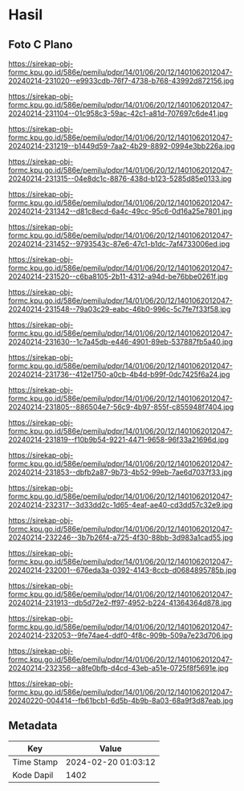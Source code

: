 # Hasil

## Foto C Plano

https://sirekap-obj-formc.kpu.go.id/586e/pemilu/pdpr/14/01/06/20/12/1401062012047-20240214-231020--e9933cdb-76f7-4738-b768-43992d872156.jpg

https://sirekap-obj-formc.kpu.go.id/586e/pemilu/pdpr/14/01/06/20/12/1401062012047-20240214-231104--01c958c3-59ac-42c1-a81d-707697c6de41.jpg

https://sirekap-obj-formc.kpu.go.id/586e/pemilu/pdpr/14/01/06/20/12/1401062012047-20240214-231219--b1449d59-7aa2-4b29-8892-0994e3bb226a.jpg

https://sirekap-obj-formc.kpu.go.id/586e/pemilu/pdpr/14/01/06/20/12/1401062012047-20240214-231315--04e8dc1c-8876-438d-b123-5285d85e0133.jpg

https://sirekap-obj-formc.kpu.go.id/586e/pemilu/pdpr/14/01/06/20/12/1401062012047-20240214-231342--d81c8ecd-6a4c-49cc-95c6-0d16a25e7801.jpg

https://sirekap-obj-formc.kpu.go.id/586e/pemilu/pdpr/14/01/06/20/12/1401062012047-20240214-231452--9793543c-87e6-47c1-b1dc-7af4733006ed.jpg

https://sirekap-obj-formc.kpu.go.id/586e/pemilu/pdpr/14/01/06/20/12/1401062012047-20240214-231520--c6ba8105-2b11-4312-a94d-be76bbe0261f.jpg

https://sirekap-obj-formc.kpu.go.id/586e/pemilu/pdpr/14/01/06/20/12/1401062012047-20240214-231548--79a03c29-eabc-46b0-996c-5c7fe7f33f58.jpg

https://sirekap-obj-formc.kpu.go.id/586e/pemilu/pdpr/14/01/06/20/12/1401062012047-20240214-231630--1c7a45db-e446-4901-89eb-537887fb5a40.jpg

https://sirekap-obj-formc.kpu.go.id/586e/pemilu/pdpr/14/01/06/20/12/1401062012047-20240214-231736--412e1750-a0cb-4b4d-b99f-0dc7425f6a24.jpg

https://sirekap-obj-formc.kpu.go.id/586e/pemilu/pdpr/14/01/06/20/12/1401062012047-20240214-231805--886504e7-56c9-4b97-855f-c855948f7404.jpg

https://sirekap-obj-formc.kpu.go.id/586e/pemilu/pdpr/14/01/06/20/12/1401062012047-20240214-231819--f10b9b54-9221-4471-9658-96f33a21696d.jpg

https://sirekap-obj-formc.kpu.go.id/586e/pemilu/pdpr/14/01/06/20/12/1401062012047-20240214-231853--dbfb2a87-9b73-4b52-99eb-7ae6d7037f33.jpg

https://sirekap-obj-formc.kpu.go.id/586e/pemilu/pdpr/14/01/06/20/12/1401062012047-20240214-232317--3d33dd2c-1d65-4eaf-ae40-cd3dd57c32e9.jpg

https://sirekap-obj-formc.kpu.go.id/586e/pemilu/pdpr/14/01/06/20/12/1401062012047-20240214-232246--3b7b26f4-a725-4f30-88bb-3d983a1cad55.jpg

https://sirekap-obj-formc.kpu.go.id/586e/pemilu/pdpr/14/01/06/20/12/1401062012047-20240214-232001--676eda3a-0392-4143-8ccb-d0684895785b.jpg

https://sirekap-obj-formc.kpu.go.id/586e/pemilu/pdpr/14/01/06/20/12/1401062012047-20240214-231913--db5d72e2-ff97-4952-b224-41364364d878.jpg

https://sirekap-obj-formc.kpu.go.id/586e/pemilu/pdpr/14/01/06/20/12/1401062012047-20240214-232053--9fe74ae4-ddf0-4f8c-909b-509a7e23d706.jpg

https://sirekap-obj-formc.kpu.go.id/586e/pemilu/pdpr/14/01/06/20/12/1401062012047-20240214-232356--a8fe0bfb-d4cd-43eb-a51e-0725f8f5691e.jpg

https://sirekap-obj-formc.kpu.go.id/586e/pemilu/pdpr/14/01/06/20/12/1401062012047-20240220-004414--fb61bcb1-6d5b-4b9b-8a03-68a9f3d87eab.jpg


## Metadata

| Key        | Value               |
| ---------- | ------------------- |
| Time Stamp | 2024-02-20 01:03:12 |
| Kode Dapil | 1402                |



